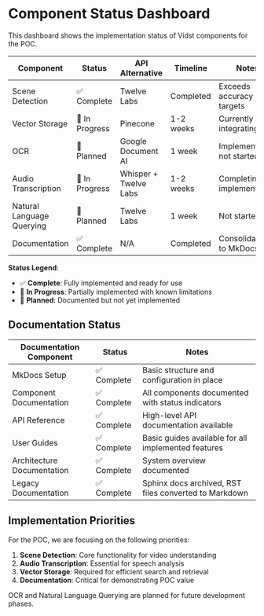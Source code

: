 # Component Status Dashboard

This dashboard shows the implementation status of Vidst components for the POC.

| Component | Status | API Alternative | Timeline | Notes |
|-----------|--------|-----------------|----------|-------|
| Scene Detection | ✅ Complete | Twelve Labs | Completed | Exceeds accuracy targets |
| Vector Storage | 🔄 In Progress | Pinecone | 1-2 weeks | Currently integrating API |
| OCR | 📝 Planned | Google Document AI | 1 week | Implementation not started |
| Audio Transcription | 🔄 In Progress | Whisper + Twelve Labs | 1-2 weeks | Completing implementation |
| Natural Language Querying | 📝 Planned | Twelve Labs | 1 week | Not started |
| Documentation | ✅ Complete | N/A | Completed | Consolidated to MkDocs |

**Status Legend**:

- ✅ **Complete**: Fully implemented and ready for use
- 🔄 **In Progress**: Partially implemented with known limitations
- 📝 **Planned**: Documented but not yet implemented

## Documentation Status

| Documentation Component | Status | Notes |
|------------------------|--------|-------|
| MkDocs Setup | ✅ Complete | Basic structure and configuration in place |
| Component Documentation | ✅ Complete | All components documented with status indicators |
| API Reference | ✅ Complete | High-level API documentation available |
| User Guides | ✅ Complete | Basic guides available for all implemented features |
| Architecture Documentation | ✅ Complete | System overview documented |
| Legacy Documentation | ✅ Complete | Sphinx docs archived, RST files converted to Markdown |

## Implementation Priorities

For the POC, we are focusing on the following priorities:

1. **Scene Detection**: Core functionality for video understanding
2. **Audio Transcription**: Essential for speech analysis
3. **Vector Storage**: Required for efficient search and retrieval
4. **Documentation**: Critical for demonstrating POC value

OCR and Natural Language Querying are planned for future development phases.
